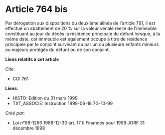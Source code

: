 # Article 764 bis

Par dérogation aux dispositions du deuxième alinéa de l'article 761, il est effectué un abattement de 20 % sur la valeur
vénale réelle de l'immeuble constituant au jour du décès la résidence principale du défunt lorsque, à la même date, cet
immeuble est également occupé à titre de résidence principale par le conjoint survivant ou par un ou plusieurs enfants
mineurs ou majeurs protégés du défunt ou de son conjoint.

**Liens relatifs à cet article**

_Cite_:

  - CGI 761

**Liens**:

  - HISTO: Edition du 31 mars 1999
  - TXT_ASSOCIE: Instruction 1999-06-18 7G-10-99

_Créé par_:

  - Loi n°98-1266 1988-12-30 art. 17 II Finances pour 1999 JORF 31 décembre 1998
